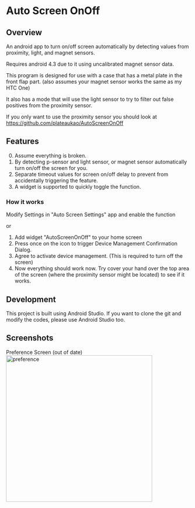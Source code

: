# Auto Screen OnOff

## Overview
An android app to turn on/off screen automatically by detecting values from proximity, light, and magnet sensors.

Requires android 4.3 due to it using uncalibrated magnet sensor data.

This program is designed for use with a case that has a metal plate in the front flap part. (also assumes your magnet sensor works the same as my HTC One)

It also has a mode that will use the light sensor to try to filter out false positives from the proximity sensor.

If you only want to use the proximity sensor you should look at https://github.com/plateaukao/AutoScreenOnOff

## Features
0. Assume everything is broken.
1. By detecting p-sensor and light sensor, or magnet sensor automatically turn on/off the screen for you.
2. Separate timeout values for screen on/off delay to prevent from accidentally triggering the feature.
3. A widget is supported to quickly toggle the function.

### How it works
Modify Settings in "Auto Screen Settings" app and enable the function

or 

1. Add widget "AutoScreenOnOff" to your home screen
2. Press once on the icon to trigger Device Management Confirmation Dialog.
3. Agree to activate device management. (This is required to turn off the screen)
4. Now everything should work now. Try cover your hand over the top area of the screen (where the proximity sensor might be located) to see if it works.

## Development
This project is built using Android Studio. If you want to clone the git and modify the codes, please use Android Studio too.

## Screenshots
Preference Screen (out of date)
<img src="https://github.com/plateaukao/AutoScreenOnOff/raw/master/screenshots/autoscreenonoff_preferences.png" alt="preference" style="width: 400px;"/>